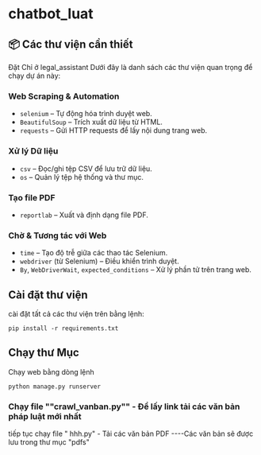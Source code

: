# chatbot_luat
## 📦 Các thư viện cần thiết
Đặt Chỉ ở legal_assistant
Dưới đây là danh sách các thư viện quan trọng để chạy dự án này:

###  **Web Scraping & Automation**
- `selenium` – Tự động hóa trình duyệt web.
- `BeautifulSoup` – Trích xuất dữ liệu từ HTML.
- `requests` – Gửi HTTP requests để lấy nội dung trang web.

###  **Xử lý Dữ liệu**
- `csv` – Đọc/ghi tệp CSV để lưu trữ dữ liệu.
- `os` – Quản lý tệp hệ thống và thư mục.

###  **Tạo file PDF**
- `reportlab` – Xuất và định dạng file PDF.

### **Chờ & Tương tác với Web**
- `time` – Tạo độ trễ giữa các thao tác Selenium.
- `webdriver` (từ Selenium) – Điều khiển trình duyệt.
- `By`, `WebDriverWait`, `expected_conditions` – Xử lý phần tử trên trang web.

## Cài đặt thư viện
cài đặt tất cả các thư viện trên bằng lệnh:
```
pip install -r requirements.txt
```
## Chạy thư Mục
Chạy web bằng dòng lệnh
```
python manage.py runserver
```
### Chạy file ""crawl_vanban.py"" - Để lấy link tải các văn bản pháp luật mới nhất
tiếp tục chạy file " hhh.py" - Tải các văn bản PDF 
----Các văn bản sẽ được lưu trong thư mục "pdfs"
